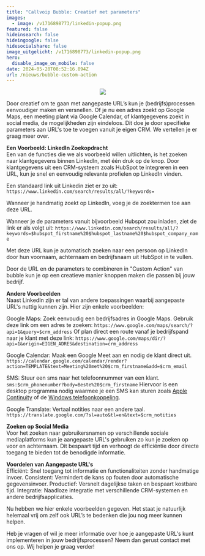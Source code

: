 ```yaml
---
title: "Callvoip Bubble: Creatief met parameters"
images:
  - image: /v1716898773/linkedin-popup.png
featured: false
hideinsearch: false
hideingoogle: false
hidesocialshare: false
image_uitgelicht: /v1716898773/linkedin-popup.png
hero:
  disable_image_on_mobile: false
date: 2024-05-28T08:52:16.894Z
url: /nieuws/bubble-custom-action
---
```

<center><img src="https://res.cloudinary.com/callvoip/image/upload/v1716898773/linkedin-popup.png"></center>

Door creatief om te gaan met aangepaste URL’s kun je (bedrijfs)processen eenvoudiger maken en versnellen. Of je nu een adres zoekt op Google Maps, een meeting plant via Google Calendar, of klantgegevens zoekt in social media, de mogelijkheden zijn eindeloos. Dit doe je door specifieke parameters aan URL's toe te voegen vanuit je eigen CRM. We vertellen je er graag meer over.

<b>Een Voorbeeld: LinkedIn Zoekopdracht</b><br>
Een van de functies die we als voorbeeld willen uitlichten, is het zoeken naar klantgegevens binnen LinkedIn, met één druk op de knop. Door klantgegevens uit een CRM-systeem zoals HubSpot te integreren in een URL, kun je snel en eenvoudig relevante profielen op LinkedIn vinden.

Een standaard link uit Linkedin ziet er zo uit:<br>
`https://www.linkedin.com/search/results/all/?keywords=`

Wanneer je handmatig zoekt op LinkedIn, voeg je de zoektermen toe aan deze URL.

Wanneer je de parameters vanuit bijvoorbeeld Hubspot zou inladen, ziet de link er als volgt uit:
`https://www.linkedin.com/search/results/all/?keywords=$hubspot_firstname%20$hubspot_lastname%20$hubspot_company_name`

Met deze URL kun je automatisch zoeken naar een persoon op LinkedIn door hun voornaam, achternaam en bedrijfsnaam uit HubSpot in te vullen.

Door de URL en de parameters te combineren in "Custom Action" van bubble kun je op een creatieve manier knoppen maken die passen bij jouw bedrijf.

<b>Andere Voorbeelden</b><br>
Naast LinkedIn zijn er tal van andere toepassingen waarbij aangepaste URL's nuttig kunnen zijn. Hier zijn enkele voorbeelden:

Google Maps: Zoek eenvoudig een bedrijfsadres in Google Maps.
Gebruik deze link om een adres te zoeken:
`https://www.google.com/maps/search/?api=1&query=$crm_address`
Of plan direct een route vanaf je bedrijfspand naar je klant met deze link:
`https://www.google.com/maps/dir/?api=1&origin=EIGEN_ADRES&destination=crm_address`

Google Calendar: Maak een Google Meet aan en nodig de klant direct uit.
`https://calendar.google.com/calendar/render?action=TEMPLATE&text=Meeting%20met%20$crm_firstname&add=$crm_email`

SMS: Stuur een sms naar het telefoonnummer van een klant.
`sms:$crm_phonenumber?body=Beste%20$crm_firstname` Hiervoor is een desktop programma nodig waarmee je een SMS kan sturen zoals [Apple Continuity](https://support.apple.com/en-us/102418) of de [Windows telefoonkoppeling](ms-windows-store://pdp/?productid=9NMPJ99VJBWV).

Google Translate: Vertaal notities naar een andere taal.
`https://translate.google.com/?sl=auto&tl=en&text=$crm_notities`

<b>Zoeken op Social Media</b><br>
Voor het zoeken naar gebruikersnamen op verschillende sociale mediaplatforms kun je aangepaste URL's gebruiken zo kun je zoeken op voor en achternaam. Dit bespaart tijd en verhoogt de efficiëntie door directe toegang te bieden tot de benodigde informatie.

<b>Voordelen van Aangepaste URL's</b><br>
Efficiënt: Snel toegang tot informatie en functionaliteiten zonder handmatige invoer.
Consistent: Vermindert de kans op fouten door automatische gegevensinvoer.
Productief: Versnelt dagelijkse taken en bespaart kostbare tijd.
Integratie: Naadloze integratie met verschillende CRM-systemen en andere bedrijfsapplicaties.

Nu hebben we hier enkele voorbeelden gegeven. Het staat je natuurlijk helemaal vrij om zelf ook URL’s te bedenken die jou nog meer kunnen helpen.

Heb je vragen of wil je meer informatie over hoe je aangepaste URL's kunt implementeren in jouw bedrijfsprocessen? Neem dan gerust contact met ons op. Wij helpen je graag verder!
